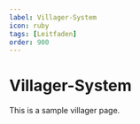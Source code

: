 ```yaml
---
label: Villager-System
icon: ruby
tags: [Leitfaden]
order: 900
---
```


# Villager-System

This is a sample villager page.

